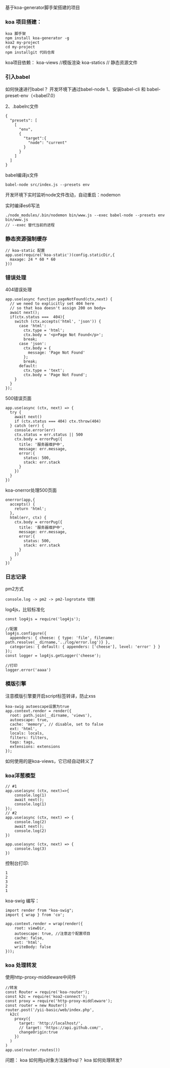 基于koa-generator脚手架搭建的项目
### koa 项目搭建： 
```
koa 脚手架
npm install koa-generator -g
koa2 my-project
cd my-project
npm installgit 代码仓库
```
koa项目依赖：
koa-views  //模版渲染 
koa-statics  // 静态资源文件


### 引入babel
如何快速进行babel？
开发环境下通过babel-node
1、安装babel-cli 和 babel-preset-env（<babel7.0）

2、.babelrc文件
```
{
  "presets": [
    [
      "env",
      {
        "target":{
          "node": "current"
        }
      }
    ]
  ]
}
```
babel编译js文件
```
babel-node src/index.js --presets env
```
开发环境下实时监听node文件改动，自动重启：nodemon

实时编译es6写法

```
./node_modules/.bin/nodemon bin/www.js --exec babel-node --presets env bin/www.js
// --exec 替代当前的进程 
```
### 静态资源强制缓存
```
// koa-static 配置
app.use(require('koa-static')(config.staticDir,{
  maxage: 24 * 60 * 60
}))
```

### 错误处理
404错误处理
```
app.use(async function pageNotFound(ctx,next) {
  // we need to explicitly set 404 here
  // so that koa doesn't assign 200 on body=
  await next();
  if(ctx.status ===  404){
    switch (ctx.accepts('html', 'json')) {
      case 'html':
        ctx.type = 'html';
        ctx.body = '<p>Page Not Found</p>';
        break;
      case 'json':
        ctx.body = {
          message: 'Page Not Found'
        };
        break;
      default:
        ctx.type = 'text';
        ctx.body = 'Page Not Found';
    }
  }
});
```
500错误页面
```
app.use(async (ctx, next) => {
  try {
    await next()
    if (ctx.status === 404) ctx.throw(404)
  } catch (err) {
    console.error(err)
    ctx.status = err.status || 500
    ctx.body = errorPug({
      title: '服务器维护中',
      message: err.message,
      error:{
        status: 500,
        stack: err.stack
      }
    })
  }
})
```

koa-onerror处理500页面	
```
onerror(app,{
  accepts() {
    return 'html';
  },
  html(err, ctx) {
    ctx.body = errorPug({
      title: '服务器维护中',
      message: err.message,
      error:{
        status: 500,
        stack: err.stack
      }
    })
  }
})
```
### 日志记录
pm2方式
```
console.log -> pm2 -> pm2-logrotate 切割
```
log4js，比较标准化
```
const log4js = require('log4js');

//配置
log4js.configure({
  appenders: { cheese: { type: 'file', filename: path.resolve(__dirname,'../log/error.log')} },
  categories: { default: { appenders: ['cheese'], level: 'error' } }
});
const logger = log4js.getLogger('cheese');

//打印
logger.error('aaaa')

```

### 模版引擎 
注意模版引擎要开启script标签转译，防止xss
```
koa-swig autoescape设置为true
app.context.render = render({
  root: path.join(__dirname, 'views'),
  autoescape: true,
  cache: 'memory', // disable, set to false
  ext: 'html',
  locals: locals,
  filters: filters,
  tags: tags,
  extensions: extensions
});
```
如何使用的是koa-views，它已经自动转义了

### koa洋葱模型
```
// #1
app.use(async (ctx, next)=>{
    console.log(1)
    await next();
    console.log(1)
});
// #2
app.use(async (ctx, next) => {
    console.log(2)
    await next();
    console.log(2)
})

app.use(async (ctx, next) => {
    console.log(3)
})
```



控制台打印:
```
1
2
3
2
1
```


koa-swig 编写：
```
import render from "koa-swig";
import { wrap } from 'co';

app.context.render = wrap(render({
    root: viewDir,
    autoescape: true, //注意这个配置项目
    cache: false,
    ext: 'html',
    writeBody: false
}));
```

### koa 处理转发
使用http-proxy-middleware中间件
```
//转发
const Router = require('koa-router');
const k2c = require('koa2-connect');
const proxy = require('http-proxy-middleware');
const router = new Router()
router.post('/yii-basic/web/index.php', 
  k2c(
    proxy({
      target: 'http://localhost/',
      // target: 'https://api.github.com/',
      changeOrigin:true
    })
  )
)
app.use(router.routes())
```

问题：
koa 如何用js对象方法操作sql？
koa 如何处理转发?